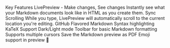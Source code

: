 Key Features
LivePreview - Make changes, See changes
Instantly see what your Markdown documents look like in HTML as you create them.
Sync Scrolling
While you type, LivePreview will automatically scroll to the current location you're editing.
GitHub Flavored Markdown
Syntax highlighting
KaTeX Support
Dark/Light mode
Toolbar for basic Markdown formatting
Supports multiple cursors
Save the Markdown preview as PDF
Emoji support in preview :tada: